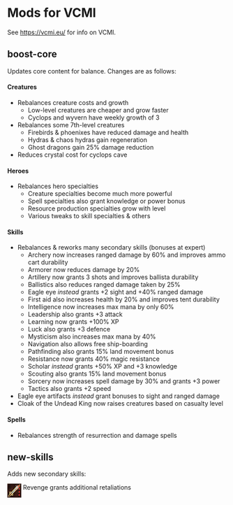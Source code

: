 # Mods for VCMI

See https://vcmi.eu/ for info on VCMI.

## boost-core

Updates core content for balance. Changes are as follows:

#### Creatures
- Rebalances creature costs and growth
    - Low-level creatures are cheaper and grow faster
    - Cyclops and wyvern have weekly growth of 3
- Rebalances some 7th-level creatures
    - Firebirds & phoenixes have reduced damage and health
    - Hydras & chaos hydras gain regeneration
    - Ghost dragons gain 25% damage reduction
- Reduces crystal cost for cyclops cave

#### Heroes
- Rebalances hero specialties
    - Creature specialties become much more powerful
    - Spell specialties also grant knowledge or power bonus
    - Resource production specialties grow with level
    - Various tweaks to skill specialties & others

#### Skills
- Rebalances & reworks many secondary skills (bonuses at expert)
    - Archery now increases ranged damage by 60% and improves ammo cart durability
    - Armorer now reduces damage by 20%
    - Artillery now grants 3 shots and improves ballista durability
    - Ballistics also reduces ranged damage taken by 25%
    - Eagle eye *instead* grants +2 sight and +40% ranged damage
    - First aid also increases health by 20% and improves tent durability
    - Intelligence now increases max mana by only 60%
    - Leadership also grants +3 attack
    - Learning now grants +100% XP
    - Luck also grants +3 defence
    - Mysticism also increases max mana by 40%
    - Navigation also allows free ship-boarding
    - Pathfinding also grants 15% land movement bonus
    - Resistance now grants 40% magic resistance
    - Scholar *instead* grants +50% XP and +3 knowledge
    - Scouting also grants 15% land movement bonus
    - Sorcery now increases spell damage by 30% and grants +3 power
    - Tactics also grants +2 speed
- Eagle eye artifacts *instead* grant bonuses to sight and ranged damage
- Cloak of the Undead King now raises creatures based on casualty level

#### Spells
- Rebalances strength of resurrection and damage spells

## new-skills

Adds new secondary skills:

<img align="top" src="/new_skills/Content/Sprites/skills/revengeSmallExpert.png"> Revenge grants additional retaliations
